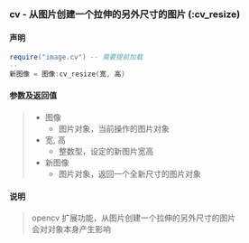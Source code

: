 ### cv \- 从图片创建一个拉伸的另外尺寸的图片 \(**:cv\_resize**\)


#### 声明
```lua
require("image.cv") -- 需要提前加载
--
新图像 = 图像:cv_resize(宽, 高)
```


#### 参数及返回值
> - 图像
>   - 图片对象，当前操作的图片对象
> - 宽, 高
>   - 整数型，设定的新图片宽高
> - 新图像
>   - 图片对象，返回一个全新尺寸的图片对象


#### 说明
> opencv 扩展功能，从图片创建一个拉伸的另外尺寸的图片  
> 会对对象本身产生影响  
